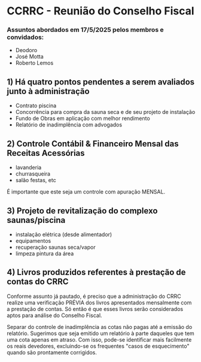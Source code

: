 # CCRRC - Reunião do Conselho Fiscal

### Assuntos abordados em 17/5/2025 pelos membros e convidados:

- Deodoro
- José Motta
- Roberto Lemos

 ## 1) Há quatro pontos pendentes a serem avaliados junto à administração

 - Contrato piscina
 - Concorrência para compra da sauna seca e de seu projeto de instalação
 - Fundo de Obras em aplicação com melhor rendimento
 - Relatório de inadimplência com advogados
 
 ## 2) Controle Contábil & Financeiro Mensal das Receitas Acessórias

 - lavanderia
 - churrasqueira
 - salão festas, etc

 É importante que este seja um controle com apuração MENSAL.
 
 ## 3) Projeto de revitalização do complexo saunas/piscina

 - instalação elétrica (desde alimentador)
 - equipamentos
 - recuperação saunas seca/vapor
 - limpeza pintura da área

 ## 4) Livros produzidos referentes à prestação de contas do CRRC

 Conforme assunto já pautado, é preciso que a administração do CRRC realize uma verificação PRÉVIA dos livros apresentados mensalmente com a prestação de contas. Só então é que esses livros serão considerados aptos para análise do Conselho Fiscal.

 Separar do controle de inadimplência as cotas não pagas até a emissão do relatório. Sugerimos que seja emitido um relatório à parte daqueles que tem uma cota apenas em atraso. Com isso, pode-se identificar mais facilmente os reais devedores, excluindo-se os frequentes "casos de esquecimento" quando são prontamente corrigidos.
